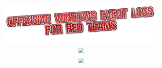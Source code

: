 <p align="center">
  <img width="1000" src="logo.png">
</p>
<p align="center">
  <img width="300" src="https://pbs.twimg.com/card_img/1560015133509828609/iECXuZ6I?format=png&name=large">
</p>
<p align="center">
  <img width="1000" src="Bsides.gif">
</p>


